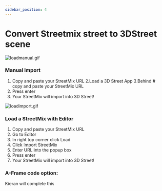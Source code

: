 ```yaml
---
sidebar_position: 4
---
```


# Convert Streetmix street to 3DStreet scene

![loadmanual.gif](https://s3-us-west-2.amazonaws.com/secure.notion-static.com/8790a090-1820-4479-bd8a-bb5955d8b8b7/loadmanual.gif)

### Manual Import

1. Copy and paste your StreetMix URL
2.Load a 3D Street App
3.Behind # copy and paste your StreetMix URL
4. Press enter
5. Your StreetMix will import into 3D Street!

![loadimport.gif](https://s3-us-west-2.amazonaws.com/secure.notion-static.com/76563155-f4c3-4742-8d09-76945102312a/loadimport.gif)

### Load a StreetMix with Editor

1. Copy and paste your StreetMix URL
2. Go to Editor
3. In right top corner click Load 
4. Click Import StreetMix
5. Enter URL into the popup box
6. Press enter
7. Your StreetMix will import into 3D Street!

### A-Frame code option:

Kieran will complete this